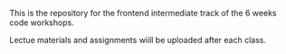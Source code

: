 This is the repository for the frontend intermediate track of the 6 weeks code workshops.

Lectue materials and assignments wiill be uploaded after each class.
